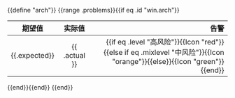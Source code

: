 {{define "arch"}}
{{range .problems}}{{if eq .id "win.arch"}}

|       期望值       |      实际值       |                                                                                                                     告警 |
|:---------------:|:--------------:|-----------------------------------------------------------------------------------------------------------------------:|
| {{.expected}}   | {{ .actual  }} |  {{if eq  .level  "高风险"}}{{Icon "red"}}{{else if eq .mixlevel  "中风险"}}{{Icon "orange"}}{{else}}{{Icon "green"}}{{end}} |

{{end}}{{end}}
{{end}}